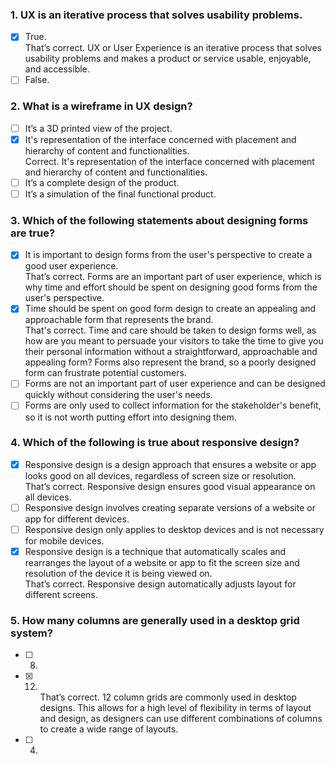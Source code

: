### 1. UX is an iterative process that solves usability problems.

- [x] True. <br>
      That’s correct. UX or User Experience is an iterative process that solves usability problems and makes a product or service usable, enjoyable, and accessible.
- [ ] False.

### 2. What is a wireframe in UX design?

- [ ] It’s a 3D printed view of the project.
- [x] It's representation of the interface concerned with placement and hierarchy of content and functionalities. <br>
      Correct. It's representation of the interface concerned with placement and hierarchy of content and functionalities.
- [ ] It’s a complete design of the product.
- [ ] It’s a simulation of the final functional product.

### 3. Which of the following statements about designing forms are true?

- [x] It is important to design forms from the user's perspective to create a good user experience. <br>
      That’s correct. Forms are an important part of user experience, which is why time and effort should be spent on designing good forms from the user's perspective.
- [x] Time should be spent on good form design to create an appealing and approachable form that represents the brand. <br>
      That's correct. Time and care should be taken to design forms well, as how are you meant to persuade your visitors to take the time to give you their personal information without a straightforward, approachable and appealing form? Forms also represent the brand, so a poorly designed form can frustrate potential customers.
- [ ] Forms are not an important part of user experience and can be designed quickly without considering the user's needs.
- [ ] Forms are only used to collect information for the stakeholder's benefit, so it is not worth putting effort into designing them.

### 4. Which of the following is true about responsive design?

- [x] Responsive design is a design approach that ensures a website or app looks good on all devices, regardless of screen size or resolution. <br>
      That’s correct. Responsive design ensures good visual appearance on all devices.
- [ ] Responsive design involves creating separate versions of a website or app for different devices.
- [ ] Responsive design only applies to desktop devices and is not necessary for mobile devices.
- [x] Responsive design is a technique that automatically scales and rearranges the layout of a website or app to fit the screen size and resolution of the device it is being viewed on. <br>
      That’s correct. Responsive design automatically adjusts layout for different screens.

### 5. How many columns are generally used in a desktop grid system?

- [ ] 8.
- [x] 12. <br>
      That’s correct. 12 column grids are commonly used in desktop designs. This allows for a high level of flexibility in terms of layout and design, as designers can use different combinations of columns to create a wide range of layouts.
- [ ] 4.
